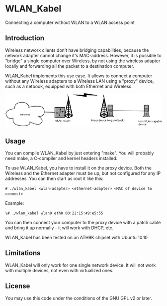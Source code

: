 # WLAN_Kabel

Connecting a computer without WLAN to a WLAN access point

## Introduction

Wireless network clients don't have bridging capabilities, because the network adapter cannot change it's MAC-address. However, it is possible to "bridge" a single computer over Wireless, by not using the wireless adapter locally and forwarding all the packet to a destination computer.

WLAN_Kabel implements this use case. It allows to connect a computer without any Wireless adapters to a Wireless LAN using a "proxy" device, such as a netbook, equipped with both Ethernet and Wireless.

![Diagram of how to connect your Ethernet capable device to a WLAN](wlan_kabel.png)

## Usage

You can compile WLAN_Kabel by just entering "make". You will probably need make, a C-compiler and kernel headers installed.

To use WLAN_Kabel, you have to install it on the proxy device. Both the Wireless and the Ethernet adapter must be up, but not configured for any IP addresses. You can then start as root it like this:

`# ./wlan_kabel <wlan-adapter> <ethernet-adapter> <MAC of device to connect>`

Example:

`\# ./wlan_kabel wlan0 eth0 00:22:15:49:e5:55`

You can then connect your computer to the proxy device with a patch cable and bring it up normally - it will work with DHCP, etc.

WLAN_Kabel has been tested on an ATH9K chipset with Ubuntu 10.10

## Limitations

WLAN_Kabel will only work for one single network device. It will not work with multiple devices, not even with virtualized ones.

## License

You may use this code under the conditions of the GNU GPL v2 or later.

